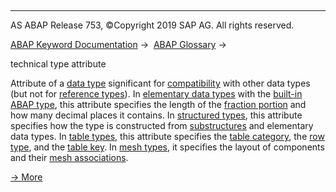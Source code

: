   

* * *

AS ABAP Release 753, ©Copyright 2019 SAP AG. All rights reserved.

[ABAP Keyword Documentation](javascript:call_link\('abenabap.htm'\)) →  [ABAP Glossary](javascript:call_link\('abenabap_glossary.htm'\)) → 

technical type attribute

Attribute of a [data type](javascript:call_link\('abendata_type_glosry.htm'\) "Glossary Entry") significant for [compatibility](javascript:call_link\('abencompatible_glosry.htm'\) "Glossary Entry") with other data types (but not for [reference types](javascript:call_link\('abenreference_type_glosry.htm'\) "Glossary Entry")). In [elementary data types](javascript:call_link\('abenelementary_data_type_glosry.htm'\) "Glossary Entry") with the [built-in ABAP type](javascript:call_link\('abenpredefined_abap_type_glosry.htm'\) "Glossary Entry"), this attribute specifies the length of the [fraction portion](javascript:call_link\('abenfractional_portion_glosry.htm'\) "Glossary Entry") and how many decimal places it contains. In [structured types](javascript:call_link\('abenstructured_type_glosry.htm'\) "Glossary Entry"), this attribute specifies how the type is constructed from [substructures](javascript:call_link\('abensubstructure_glosry.htm'\) "Glossary Entry") and elementary data types. In [table types](javascript:call_link\('abentable_type_glosry.htm'\) "Glossary Entry"), this attribute specifies the [table category](javascript:call_link\('abentable_category_glosry.htm'\) "Glossary Entry"), the [row type](javascript:call_link\('abenrow_type_glosry.htm'\) "Glossary Entry"), and the [table key](javascript:call_link\('abentable_key_glosry.htm'\) "Glossary Entry"). In [mesh types](javascript:call_link\('abenmesh_type_glosry.htm'\) "Glossary Entry"), it specifies the layout of components and their [mesh associations](javascript:call_link\('abenmesh_association_glosry.htm'\) "Glossary Entry").

[→ More](javascript:call_link\('abencompatibility.htm'\))